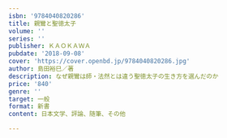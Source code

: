 ```yaml
---
isbn: '9784040820286'
title: 親鸞と聖徳太子
volume: ''
series: ''
publisher: ＫＡＯＫＡＷＡ
pubdate: '2018-09-08'
cover: 'https://cover.openbd.jp/9784040820286.jpg'
author: 島田裕巳／著
description: なぜ親鸞は師・法然とは違う聖徳太子の生き方を選んだのか
price: '840'
genre: ''
target: 一般
format: 新書
content: 日本文学、評論、随筆、その他

---
```

